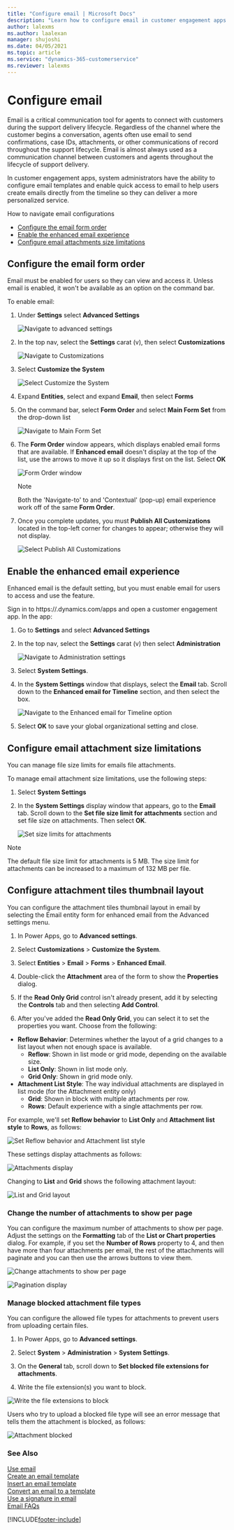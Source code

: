```yaml
---
title: "Configure email | Microsoft Docs"
description: "Learn how to configure email in customer engagement apps."
author: lalexms
ms.author: laalexan
manager: shujoshi
ms.date: 04/05/2021
ms.topic: article
ms.service: "dynamics-365-customerservice"
ms.reviewer: lalexms
---
```


# Configure email

Email is a critical communication tool for agents to connect with customers during the support delivery lifecycle. Regardless of the channel where the customer begins a conversation, agents often use email to send confirmations, case IDs, attachments, or other communications of record throughout the support lifecycle. Email is almost always used as a communication channel between customers and agents throughout the lifecycle of support delivery.  

In customer engagement apps, system administrators have the ability to configure email templates and enable quick access to email to help users create emails directly from the timeline so they can deliver a more personalized service.	

How to navigate email configurations	
- [Configure the email form order](customer-service-hub-user-guide-email-admin.md#configure-the-email-form-order)	
- [Enable the enhanced email experience](customer-service-hub-user-guide-email-admin.md#enable-the-enhanced-email-experience)	
- [Configure email attachments size limitations](customer-service-hub-user-guide-email-admin.md#configure-email-attachment-size-limitations)	


## Configure the email form order	
Email must be enabled for users so they can view and access it. Unless email is enabled, it won't be available as an option on the command bar.	

To enable email:

1. Under **Settings** select **Advanced Settings**

    ![Navigate to advanced settings](media\email-how-to-enable-email-1z.png "Navigate to advanced settings.")	

2. In the top nav, select the **Settings** carat (v),  then select **Customizations** 

    ![Navigate to Customizations](media\email-how-to-enable-email-2z.png "Select the Settings carat and then select Customizations.")	

3. Select **Customize the System**

    ![Select Customize the System](media\email-how-to-enable-email-2az.png "Select Customize the System.")

4. Expand **Entities**, select and expand **Email**, then select **Forms**

5. On the command bar, select **Form Order** and select **Main Form Set** from the drop-down list

    ![Navigate to Main Form Set](media\email-how-to-enable-email-2bz.png "Select Form Order and then select Main Form Set.")

6. The **Form Order** window appears, which displays enabled email forms that are available. If **Enhanced email** doesn't display at the top of the list, use the arrows to move it up so it displays first on the list. Select **OK**

    ![Form Order window](media\email-how-to-enable-email-2cz.png "Reorder Enhanced email if it doesn't display at the top of the list.")

    > [!Note] 
    > Both the 'Navigate-to' to and 'Contextual' (pop-up) email experience work off of the same **Form Order**.

7.	Once you complete updates, you must **Publish All Customizations** located in the top-left corner for changes to appear; otherwise they will not display.

    ![Select Publish All Customizations](media\email-how-to-enable-email-5az.png "Select Publish All Customizations.")	

## Enable the enhanced email experience	
Enhanced email is the default setting, but you must enable email for users to access and use the feature. 

Sign in to https://<YourOrgURL>.dynamics.com/apps and open a customer engagement app. In the app:	

1. Go to **Settings** and select **Advanced Settings** 

2. In the top nav, select the **Settings** carat (v) then select **Administration** 

   ![Navigate to Administration settings](media\email-how-to-enable-email-5a.png "Navigate to the administration settings.")	

3. Select **System Settings**.

4. In the **System Settings** window that displays, select the **Email** tab. Scroll down to the **Enhanced email for Timeline** section, and then select the box.  

    ![Navigate to the Enhanced email for Timeline option](media\email-how-to-enable-the-enhanced-email-experience-3az.png "Select the Enhanced email for Timeline option.")	

6.	Select **OK** to save your global organizational setting and close.	

## Configure email attachment size limitations

You can manage file size limits for emails file attachments. 

To manage email attachment size limitations, use the following steps: 

1. Select **System Settings**

2. In the **System Settings** display window that appears, go to the **Email** tab. Scroll down to the  **Set file size limit for attachments** section and set file size on attachments. Then select **OK**.

    ![Set size limits for attachments](media\email-how-to-configure-email-attachment-size-limitations-1z.png "Set size limits for attachments.")	

> [!Note] 	
> The default file size limit for attachments is 5 MB. The size limit for attachments can be increased to a maximum of 132 MB per file.

## Configure attachment tiles thumbnail layout

You can configure the attachment tiles thumbnail layout in email by selecting the Email entity form for enhanced email from the Advanced settings menu.

1. In Power Apps, go to **Advanced settings**.

2. Select **Customizations** > **Customize the System**.

3. Select **Entities** > **Email** > **Forms** > **Enhanced Email**.

4. Double-click the **Attachment** area of the form to show the **Properties** dialog.

5. If the **Read Only Grid** control isn't already present, add it by selecting the **Controls** tab and then selecting **Add Control**.

6. After you've added the **Read Only Grid**, you can select it to set the properties you want. Choose from the following:
  - **Reflow Behavior**: Determines whether the layout of a grid changes to a list layout when not enough space is available.
    - **Reflow**: Shown in list mode or grid mode, depending on the available size.
    - **List Only**: Shown in list mode only.
    - **Grid Only**: Shown in grid mode only.
  - **Attachment List Style**: The way individual attachments are displayed in list mode (for the Attachment entity only)
    - **Grid**: Shown in block with multiple attachments per row.
    - **Rows**: Default experience with a single attachments per row.

For example, we'll set **Reflow behavior** to **List Only** and **Attachment list style** to **Rows**, as follows:

   ![Set Reflow behavior and Attachment list style](media\list-attachment-style.png "Set Reflow behavior and Attachment list style.")

These settings display attachments as follows:

   ![Attachments display](media\list-attach-list-display.png "Attachments display.")

Changing to **List** and **Grid** shows the following attachment layout:

   ![List and Grid layout](media\list-grid-layout.png "List and Grid layout.")

### Change the number of attachments to show per page

You can configure the maximum number of attachments to show per page. Adjust the settings on the **Formatting** tab of the **List or Chart properties** dialog. For example, if you set the **Number of Rows** property to 4, and then have more than four attachments per email, the rest of the attachments will paginate and you can then use the arrows buttons to view them.  

 ![Change attachments to show per page](media\email-row-layout.png "Change the number of attachments to show per page.")
 
 ![Pagination display](media\pagination-display.png "Pagination display.")
 

### Manage blocked attachment file types

You can configure the allowed file types for attachments to prevent users from uploading certain files. 

1. In Power Apps, go to **Advanced settings**.

2. Select **System** > **Administration** > **System Settings**.

3. On the **General** tab, scroll down to **Set blocked file extensions for attachments**.

4. Write the file extension(s) you want to block.

 ![Write the file extensions to block](media\set-blocked-extensions-attachments.png "Write the file extensions to block.")
 
  Users who try to upload a blocked file type will see an error message that tells them the attachment is blocked, as follows:

 ![Attachment blocked](media\attachment-blocked-message.png "Attachment blocked message.")

### See Also

[Use email](customer-service-hub-user-guide-email-overview.md)<br>
[Create an email template](customer-service-hub-user-guide-email-create-template.md)<br>
[Insert an email template](customer-service-hub-user-guide-email-insert-template.md)<br>
[Convert an email to a template](customer-service-hub-user-guide-email-convert-template.md)<br>
[Use a signature in email](customer-service-hub-user-guide-email-create-signature.md)<br>
[Email FAQs](email-faqs.md)


[!INCLUDE[footer-include](../includes/footer-banner.md)]
